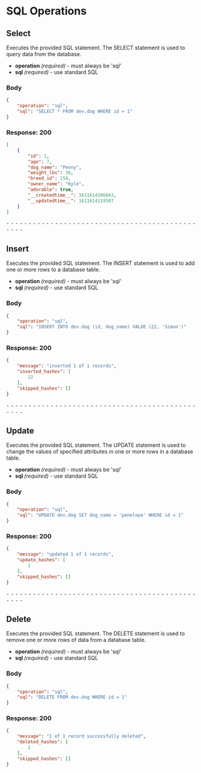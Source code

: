 # SQL Operations 


## Select
Executes the provided SQL statement. The SELECT statement is used to query data from the database.

<ul>
<li>
    <b> operation </b> <i> (required) </i> - must always be 'sql'
</li>
<li>
    <b> sql </b> <i> (required) </i> - use standard SQL
</li>
</ul>

### Body

```json
{
    "operation": "sql",
    "sql": "SELECT * FROM dev.dog WHERE id = 1"
}
```

### Response: 200
```json
[
    {
        "id": 1,
        "age": 7,
        "dog_name": "Penny",
        "weight_lbs": 38,
        "breed_id": 154,
        "owner_name": "Kyle",
        "adorable": true,
        "__createdtime__": 1611614106043,
        "__updatedtime__": 1611614119507        
    }
]
```


⁃ ⁃ ⁃ ⁃ ⁃ ⁃ ⁃ ⁃ ⁃ ⁃ ⁃ ⁃ ⁃ ⁃ ⁃ ⁃ ⁃ ⁃ ⁃ ⁃ ⁃ ⁃ ⁃ ⁃ ⁃ ⁃ ⁃ ⁃ ⁃ ⁃ ⁃ ⁃ ⁃ ⁃ ⁃ ⁃ ⁃ ⁃ ⁃ ⁃ ⁃ ⁃ ⁃ ⁃ ⁃ ⁃ ⁃

## Insert
Executes the provided SQL statement. The INSERT statement is used to add one or more rows to a database table.

<ul>
<li>
    <b> operation </b> <i> (required) </i> - must always be 'sql'
</li>
<li>
    <b> sql </b> <i> (required) </i> - use standard SQL
</li>
</ul>

### Body

```json
{
    "operation": "sql",
    "sql": "INSERT INTO dev.dog (id, dog_name) VALUE (22, 'Simon')"
}
```

### Response: 200
```json
{
    "message": "inserted 1 of 1 records",
    "inserted_hashes": [
        22
    ],
    "skipped_hashes": []
}
```


⁃ ⁃ ⁃ ⁃ ⁃ ⁃ ⁃ ⁃ ⁃ ⁃ ⁃ ⁃ ⁃ ⁃ ⁃ ⁃ ⁃ ⁃ ⁃ ⁃ ⁃ ⁃ ⁃ ⁃ ⁃ ⁃ ⁃ ⁃ ⁃ ⁃ ⁃ ⁃ ⁃ ⁃ ⁃ ⁃ ⁃ ⁃ ⁃ ⁃ ⁃ ⁃ ⁃ ⁃ ⁃ ⁃ ⁃

## Update
Executes the provided SQL statement. The UPDATE statement is used to change the values of specified attributes in one or more rows in a database table.

<ul>
<li>
    <b> operation </b> <i> (required) </i> - must always be 'sql' 
</li>

<li>
    <b> sql </b> <i> (required) </i> - use standard SQL
</li>
</ul>

### Body

```json
{
    "operation": "sql",
    "sql": "UPDATE dev.dog SET dog_name = 'penelope' WHERE id = 1"
}
```

### Response: 200
```json
{
    "message": "updated 1 of 1 records",
    "update_hashes": [
        1
    ],
    "skipped_hashes": []
}
```


⁃ ⁃ ⁃ ⁃ ⁃ ⁃ ⁃ ⁃ ⁃ ⁃ ⁃ ⁃ ⁃ ⁃ ⁃ ⁃ ⁃ ⁃ ⁃ ⁃ ⁃ ⁃ ⁃ ⁃ ⁃ ⁃ ⁃ ⁃ ⁃ ⁃ ⁃ ⁃ ⁃ ⁃ ⁃ ⁃ ⁃ ⁃ ⁃ ⁃ ⁃ ⁃ ⁃ ⁃ ⁃ ⁃ ⁃

## Delete
Executes the provided SQL statement. The DELETE statement is used to remove one or more rows of data from a database table.

<ul>
<li>
    <b> operation </b>  <i> (required) </i> - must always be 'sql' 
</li>

<li>
    <b> sql </b> <i> (required) </i> - use standard SQL
</li>
</ul>

### Body

```json
{
    "operation": "sql",
    "sql": "DELETE FROM dev.dog WHERE id = 1"
}
```

### Response: 200
```json
{
    "message": "1 of 1 record successfully deleted",
    "deleted_hashes": [
        1
    ],
    "skipped_hashes": []
}
```
